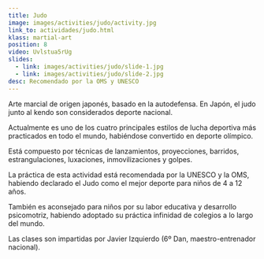 ```yaml
---
title: Judo
image: images/activities/judo/activity.jpg
link_to: actividades/judo.html
klass: martial-art
position: 8
video: Uvlstua5rUg
slides:
  - link: images/activities/judo/slide-1.jpg
  - link: images/activities/judo/slide-2.jpg
desc: Recomendado por la OMS y UNESCO
---
```

<p>Arte marcial de origen japonés, basado en la autodefensa. En Japón, el judo junto al kendo son considerados deporte nacional.</p>

<p>Actualmente es uno de los cuatro principales estilos de lucha deportiva más practicados en todo el mundo, habiéndose convertido en deporte olímpico.</p>

<p>Está compuesto por técnicas de lanzamientos, proyecciones, barridos, estrangulaciones, luxaciones, inmovilizaciones y golpes.</p>

<p>La práctica de esta actividad está recomendada por la UNESCO y la OMS, habiendo declarado el Judo como el mejor deporte para niños de 4 a 12 años.</p>

<p>También es aconsejado para niños por su labor educativa y desarrollo psicomotriz, habiendo adoptado su práctica infinidad de colegios a lo largo del mundo.</p>

<p>Las clases son impartidas por Javier Izquierdo (6º Dan, maestro-entrenador nacional).</p>
